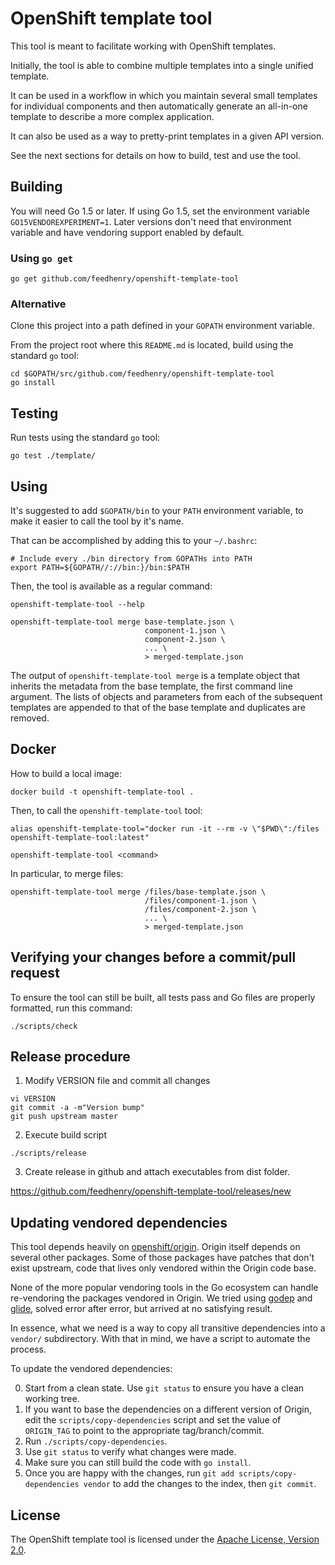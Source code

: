# OpenShift template tool

This tool is meant to facilitate working with OpenShift templates.

Initially, the tool is able to combine multiple templates into a single unified
template.

It can be used in a workflow in which you maintain several small templates for
individual components and then automatically generate an all-in-one template to
describe a more complex application.

It can also be used as a way to pretty-print templates in a given API version.

See the next sections for details on how to build, test and use the tool.

## Building

You will need Go 1.5 or later. If using Go 1.5, set the environment variable
`GO15VENDOREXPERIMENT=1`. Later versions don't need that environment variable
and have vendoring support enabled by default.

### Using `go get`

```
go get github.com/feedhenry/openshift-template-tool
```

### Alternative

Clone this project into a path defined in your `GOPATH` environment variable.

From the project root where this `README.md` is located, build using the
standard `go` tool:

```
cd $GOPATH/src/github.com/feedhenry/openshift-template-tool
go install
```

## Testing

Run tests using the standard `go` tool:

```
go test ./template/
```

## Using

It's suggested to add `$GOPATH/bin` to your `PATH` environment variable, to make
it easier to call the tool by it's name.

That can be accomplished by adding this to your `~/.bashrc`:

```
# Include every ./bin directory from GOPATHs into PATH
export PATH=${GOPATH//://bin:}/bin:$PATH
```

Then, the tool is available as a regular command:

```
openshift-template-tool --help

openshift-template-tool merge base-template.json \
                              component-1.json \
                              component-2.json \
                              ... \
                              > merged-template.json
```

The output of `openshift-template-tool merge` is a template object that inherits
the metadata from the base template, the first command line argument. The lists
of objects and parameters from each of the subsequent templates are appended to
that of the base template and duplicates are removed.

## Docker

How to build a local image:
``` shell
docker build -t openshift-template-tool .
```

Then, to call the `openshift-template-tool` tool:
``` shell
alias openshift-template-tool="docker run -it --rm -v \"$PWD\":/files openshift-template-tool:latest"

openshift-template-tool <command>
```

In particular, to merge files:
``` shell
openshift-template-tool merge /files/base-template.json \
                              /files/component-1.json \
                              /files/component-2.json \
                              ... \
                              > merged-template.json
```

## Verifying your changes before a commit/pull request

To ensure the tool can still be built, all tests pass and Go files are properly
formatted, run this command:

```
./scripts/check
```

## Release procedure

1) Modify VERSION file and commit all changes

```
vi VERSION
git commit -a -m"Version bump"
git push upstream master
```

2) Execute build script

`./scripts/release`

3) Create release in github and attach executables from dist folder.

https://github.com/feedhenry/openshift-template-tool/releases/new

## Updating vendored dependencies

This tool depends heavily on
[openshift/origin](https://github.com/openshift/origin). Origin itself depends
on several other packages. Some of those packages have patches that don't exist
upstream, code that lives only vendored within the Origin code base.

None of the more popular vendoring tools in the Go ecosystem can handle
re-vendoring the packages vendored in Origin. We tried using
[godep](https://github.com/tools/godep) and
[glide](https://github.com/Masterminds/glide), solved error after error, but
arrived at no satisfying result.

In essence, what we need is a way to copy all transitive dependencies into a
`vendor/` subdirectory. With that in mind, we have a script to automate the
process.

To update the vendored dependencies:

0. Start from a clean state. Use `git status` to ensure you have a clean
   working tree.
1. If you want to base the dependencies on a different version of Origin, edit
   the `scripts/copy-dependencies` script and set the value of `ORIGIN_TAG` to
   point to the appropriate tag/branch/commit.
2. Run `./scripts/copy-dependencies`.
3. Use `git status` to verify what changes were made.
4. Make sure you can still build the code with `go install`.
5. Once you are happy with the changes, run `git add scripts/copy-dependencies
   vendor` to add the changes to the index, then `git commit`.

## License

The OpenShift template tool is licensed under the [Apache License, Version 2.0](http://www.apache.org/licenses/).
